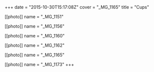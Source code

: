 +++
date = "2015-10-30T15:17:08Z"
cover = "_MG_1165"
title = "Cups"

[[photo]]
name = "_MG_1151"

[[photo]]
name = "_MG_1156"

[[photo]]
name = "_MG_1160"

[[photo]]
name = "_MG_1162"

[[photo]]
name = "_MG_1165"

[[photo]]
name = "_MG_1173"
+++
